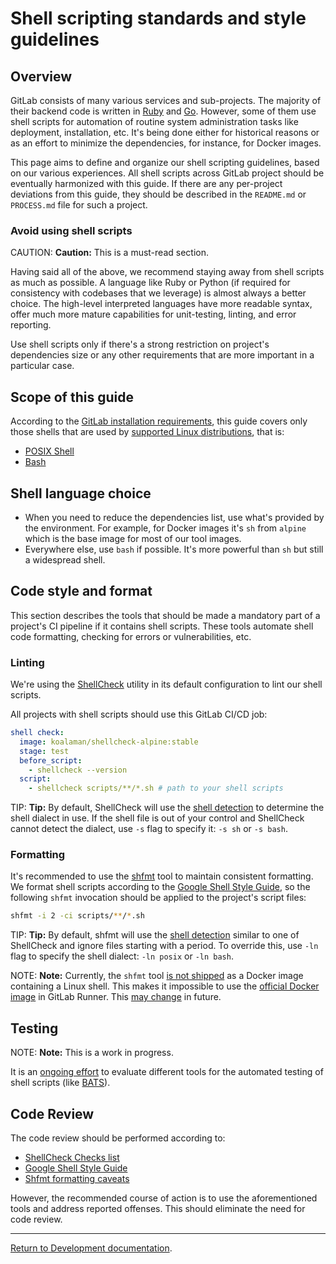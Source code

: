 # Shell scripting standards and style guidelines

## Overview

GitLab consists of many various services and sub-projects. The majority of
their backend code is written in [Ruby](https://www.ruby-lang.org) and
[Go](https://golang.org). However, some of them use shell scripts for
automation of routine system administration tasks like deployment,
installation, etc. It's being done either for historical reasons or as an effort
to minimize the dependencies, for instance, for Docker images.

This page aims to define and organize our shell scripting guidelines,
based on our various experiences. All shell scripts across GitLab project
should be eventually harmonized with this guide. If there are any per-project
deviations from this guide, they should be described in the
`README.md` or `PROCESS.md` file for such a project.

### Avoid using shell scripts

CAUTION: **Caution:**
This is a must-read section.

Having said all of the above, we recommend staying away from shell scripts
as much as possible. A language like Ruby or Python (if required for
consistency with codebases that we leverage) is almost always a better choice.
The high-level interpreted languages have more readable syntax, offer much more
mature capabilities for unit-testing, linting, and error reporting.

Use shell scripts only if there's a strong restriction on project's
dependencies size or any other requirements that are more important
in a particular case.

## Scope of this guide

According to the [GitLab installation requirements](../../install/requirements.md),
this guide covers only those shells that are used by
[supported Linux distributions](../../install/requirements.md#supported-linux-distributions),
that is:

- [POSIX Shell](https://pubs.opengroup.org/onlinepubs/9699919799/utilities/V3_chap02.html)
- [Bash](https://www.gnu.org/software/bash/)

## Shell language choice

- When you need to reduce the dependencies list, use what's provided by the environment. For example, for Docker images it's `sh` from `alpine` which is the base image for most of our tool images.
- Everywhere else, use `bash` if possible. It's more powerful than `sh` but still a widespread shell.

## Code style and format

This section describes the tools that should be made a mandatory part of
a project's CI pipeline if it contains shell scripts. These tools
automate shell code formatting, checking for errors or vulnerabilities, etc.

### Linting

We're using the [ShellCheck](https://www.shellcheck.net/) utility in its default configuration to lint our
shell scripts.

All projects with shell scripts should use this GitLab CI/CD job:

```yaml
shell check:
  image: koalaman/shellcheck-alpine:stable
  stage: test
  before_script:
    - shellcheck --version
  script:
    - shellcheck scripts/**/*.sh # path to your shell scripts
```

TIP: **Tip:**
By default, ShellCheck will use the [shell detection](https://github.com/koalaman/shellcheck/wiki/SC2148#rationale)
to determine the shell dialect in use. If the shell file is out of your control and ShellCheck cannot
detect the dialect, use `-s` flag to specify it: `-s sh` or `-s bash`.

### Formatting

It's recommended to use the [shfmt](https://github.com/mvdan/sh#shfmt) tool to maintain consistent formatting.
We format shell scripts according to the [Google Shell Style Guide](https://google.github.io/styleguide/shell.xml),
so the following `shfmt` invocation should be applied to the project's script files:

```bash
shfmt -i 2 -ci scripts/**/*.sh
```

TIP: **Tip:**
By default, shfmt will use the [shell detection](https://github.com/mvdan/sh#shfmt) similar to one of ShellCheck
and ignore files starting with a period. To override this, use `-ln` flag to specify the shell dialect:
`-ln posix` or `-ln bash`.

NOTE: **Note:**
Currently, the `shfmt` tool [is not shipped](https://github.com/mvdan/sh/issues/68) as a Docker image containing
a Linux shell. This makes it impossible to use the [official Docker image](https://hub.docker.com/r/mvdan/shfmt)
in GitLab Runner. This [may change](https://github.com/mvdan/sh/issues/68#issuecomment-507721371) in future.

## Testing

NOTE: **Note:**
This is a work in progress.

It is an [ongoing effort](https://gitlab.com/gitlab-org/gitlab-foss/issues/64016) to evaluate different tools for the
automated testing of shell scripts (like [BATS](https://github.com/sstephenson/bats)).

## Code Review

The code review should be performed according to:

- [ShellCheck Checks list](https://github.com/koalaman/shellcheck/wiki/Checks)
- [Google Shell Style Guide](https://google.github.io/styleguide/shell.xml)
- [Shfmt formatting caveats](https://github.com/mvdan/sh#caveats)

However, the recommended course of action is to use the aforementioned
tools and address reported offenses. This should eliminate the need
for code review.

---

[Return to Development documentation](../README.md).
